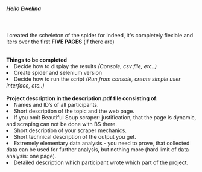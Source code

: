 <h5>Hello Ewelina</h5>
<br>
<p>I created the scheleton of the spider for Indeed, it's completely flexible and
iters over the first <strong>FIVE PAGES</strong> (if there are)</p>
<br>
<strong>Things to be completed</strong>
<li>Decide how to display the results <em>(Console, csv file, etc..)</em></li>
<li>Create spider and selenium version</li>
<li>Decide how to run the script <em>(Run from console, create simple user interface, etc..)</em></li>
<br>
<strong>Project description in the description.pdf file consisting of:</strong>
<li>Names and ID’s of all participants.</li>
<li>Short description of the topic and the web page.</li>
<li>If you omit Beautiful Soup scraper: justification, that the page is dynamic, and scraping can not be
done with BS there.</li>
<li>Short description of your scraper mechanics.</li>
<li>Short technical description of the output you get.</li>
<li>Extremely elementary data analysis - you need to prove, that collected data can be used for further analysis, but nothing more (hard limit of data analysis: one page).</li>
<li>Detailed description which participant wrote which part of the project.</li>
